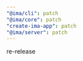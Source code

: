```yaml
---
"@ima/cli": patch
"@ima/core": patch
"create-ima-app": patch
"@ima/server": patch
---
```


re-release
